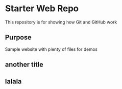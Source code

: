 # Starter Web Repo

This repository is for showing how Git and GitHub work

## Purpose

Sample website with plenty of files for demos

## another title

## lalala
